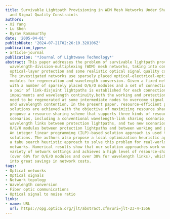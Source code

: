 ```yaml
---
title: Survivable Lightpath Provisioning in WDM Mesh Networks Under Shared Path Protection
  and Signal Quality Constraints
authors:
- Xi Yang
- Lu Shen
- Byrav Ramamurthy
date: '2005-04-01'
publishDate: '2024-07-21T02:26:10.328106Z'
publication_types:
- article-journal
publication: '*Journal of Lightwave Technology*'
abstract: This paper addresses the problem of survivable lightpath provisioning in
  wavelength-division-multiplexing (WDM) mesh networks, taking into consideration
  optical-layer protection and some realistic optical signal quality constraints.
  The investigated networks use sparsely placed optical-electrical-optical (O/E/O)
  modules for regeneration and wavelength conversion. Given a fixed network topology
  with a number of sparsely placed O/E/O modules and a set of connection requests,
  a pair of link-disjoint lightpaths is established for each connection. Due to physical
  impairments and wavelength continuity,both the working and protection lightpaths
  need to be regenerated at some intermediate nodes to overcome signal quality degradation
  and wavelength contention. In the present paper, resource-efficient provisioning
  solutions are achieved with the objective of maximizing resource sharing. The authors
  propose a resource-sharing scheme that supports three kinds of resource-sharing
  scenarios, including a conventional wavelength-link sharing scenario, which shares
  wavelength links between protection lightpaths, and two new scenarios, which share
  O/E/O modules between protection lightpaths and between working and protection lightpaths.
  An integer linear programming (ILP)-based solution approach is used to find optimal
  solutions. The authors also propose a local optimization heuristic approach and
  a tabu search heuristic approach to solve this problem for real-world,large mesh
  networks. Numerical results show that our solution approaches work well under a
  variety of network settings and achieves a high level of resource-sharing rates
  (over 60% for O/E/O modules and over 30% for wavelength links), which translate
  into great savings in network costs.
tags:
- Optical networks
- Optical signals
- Network topology
- Wavelength conversion
- Fiber optic communications
- Optical signal to noise ratio
links:
- name: URL
  url: https://opg.optica.org/jlt/abstract.cfm?uri=jlt-23-4-1556
---
```

